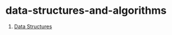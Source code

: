 # data-structures-and-algorithms

1. [Data Structures](https://github.com/RevYolution/data-structures-and-algorithms/tree/master/Data-Structures)
